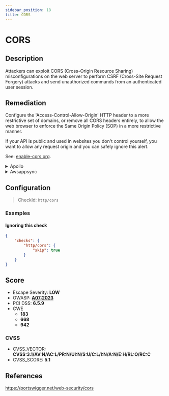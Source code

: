 ```yaml
---
sidebar_position: 18
title: CORS
---
```


# CORS

## Description

Attackers can exploit CORS (Cross-Origin Resource Sharing) misconfigurations on the web server to perform CSRF (Cross-Site Request Forgery) attacks and send unauthorized commands from an authenticated user session.

## Remediation

Configure the 'Access-Control-Allow-Origin' HTTP header to a more restrictive set of domains, or remove all CORS headers entirely, to allow the web browser to enforce the Same Origin Policy (SOP) in a more restrictive manner.

If your API is public and used in websites you don't control yourself, you want to allow any request origin and you can safely ignore this alert.

See: [enable-cors.org](https://enable-cors.org/index.html).


<details>
    <summary>Apollo</summary>

Configure the 'Access-Control-Allow-Origin' HTTP header to a more restrictive set of domains, or remove all CORS headers entirely, to allow the web browser to enforce the Same Origin Policy (SOP) in a more restrictive manner.

For instance, with `apollo-server-express`, you can restrain request origin to only a few whitelisted domains:

 ```javascript
 await server.start();

 const corsOptions = {
   origin: ["https://www.your-app.example", "https://studio.apollographql.com"]
 };

 server.applyMiddleware({
   app,
   cors: corsOptions,
   path: "/graphql",
 });
 ```
 Source: <https://www.apollographql.com/docs/apollo-server/security/cors/>.

 If your API is public and used in websites you don't control yourself, you want to allow any request origin and you can safely ignore this alert.


</details>

<details>
    <summary>Awsappsync</summary>

Add CORS headers with the API Gateway.

Put your AppSync API behind an API Gateway and configure it to act as a proxy to your AppSync endpoint (e.g., using the HTTP Proxy feature).

To learn how to do so, see [AWS's API Gateway documentation](https://docs.aws.amazon.com/apigateway/latest/developerguide/welcome.html).

You can then manually enable CORS for each resource (only for one if you created the gateway for a single AppSync endpoint):

API Gateway console > {your api gateway} > Resources > {your created resource} > Actions : Enable CORS


</details>

## Configuration

> CheckId: `http/cors`


### Examples


#### Ignoring this check

```json
{
    "checks": {
        "http/cors": {
            "skip": true
        }
    }
}
```




## Score

- Escape Severity: **<span className="low-severity">LOW</span>**
- OWASP: **[A07:2023](https://github.com/OWASP/API-Security/blob/master/2023/en/src/0xa7-security-misconfiguration.md)**
- PCI DSS: **6.5.9**
- CWE
  - **183**
  - **668**
  - **942**




### CVSS

- CVSS_VECTOR: **CVSS:3.1/AV:N/AC:L/PR:N/UI:N/S:U/C:L/I:N/A:N/E:H/RL:O/RC:C**
- CVSS_SCORE: **5.1**

## References

https://portswigger.net/web-security/cors
